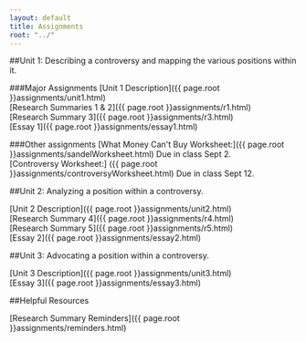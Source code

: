 ```yaml
---
layout: default
title: Assignments
root: "../"
---
```

##Unit 1: Describing a controversy and mapping the various positions within it.

###Major Assignments
[Unit 1 Description]({{ page.root }}assignments/unit1.html)  
[Research Summaries 1 & 2]({{ page.root }}assignments/r1.html)  
[Research Summary 3]({{ page.root }}assignments/r3.html)  
[Essay 1]({{ page.root }}assignments/essay1.html)  

###Other assignments
[What Money Can't Buy Worksheet:]({{ page.root }}assignments/sandelWorksheet.html) Due in class Sept 2.  
[Controversy Worksheet:] ({{ page.root }}assignments/controversyWorksheet.html) Due in class Sept 12.

##Unit 2: Analyzing a position within a controversy.  

[Unit 2 Description]({{ page.root }}assignments/unit2.html)  
[Research Summary 4]({{ page.root }}assignments/r4.html)  
[Research Summary 5]({{ page.root }}assignments/r5.html)  
[Essay 2]({{ page.root }}assignments/essay2.html)  

##Unit 3: Advocating a position within a controversy. 

[Unit 3 Description]({{ page.root }}assignments/unit3.html)  
[Essay 3]({{ page.root }}assignments/essay3.html)  

##Helpful Resources

[Research Summary Reminders]({{ page.root }}assignments/reminders.html)  








































